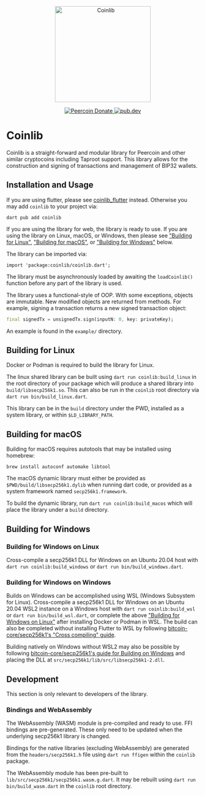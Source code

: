 <p align="center">
  <img
    src="https://raw.githubusercontent.com/peercoin/coinlib/master/logo.svg"
    alt="Coinlib"
    width="250px"
  >
</p>

<p align="center">
  <a href="https://chainz.cryptoid.info/ppc/address.dws?p77CZFn9jvg9waCzKBzkQfSvBBzPH1nRre">
    <img src="https://badgen.net/badge/peercoin/Donate/green?icon=https://raw.githubusercontent.com/peercoin/media/84710cca6c3c8d2d79676e5260cc8d1cd729a427/Peercoin%202020%20Logo%20Files/01.%20Icon%20Only/Inside%20Circle/Transparent/Green%20Icon/peercoin-icon-green-transparent.svg" alt="Peercoin Donate">
  </a>
  <a href="https://pub.dev/packages/coinlib">
    <img alt="pub.dev" src="https://img.shields.io/pub/v/coinlib?logo=dart&label=pub.dev">
  </a>
</p>

# Coinlib

Coinlib is a straight-forward and modular library for Peercoin and other similar
cryptocoins including Taproot support. This library allows for the construction
and signing of transactions and management of BIP32 wallets.

## Installation and Usage

If you are using flutter, please see
[coinlib_flutter](https://pub.dev/packages/coinlib_flutter) instead. Otherwise
you may add `coinlib` to your project via:

```
dart pub add coinlib
```

If you are using the library for web, the library is ready to use. If you are
using the library on Linux, macOS, or Windows, then please see
["Building for Linux"](#building-for-linux),
["Building for macOS"](#building-for-macos), or ["Building for Windows"](#building-for-windows) below.

The library can be imported via:

```
import 'package:coinlib/coinlib.dart';
```

The library must be asynchronously loaded by awaiting the `loadCoinlib()`
function before any part of the library is used.

The library uses a functional-style of OOP. With some exceptions, objects are
immutable. New modified objects are returned from methods. For example, signing
a transaction returns a new signed transaction object:

```dart
final signedTx = unsignedTx.sign(inputN: 0, key: privateKey);
```

An example is found in the `example/` directory.

## Building for Linux

Docker or Podman is required to build the library for Linux.

The linux shared library can be built using `dart run coinlib:build_linux` in
the root directory of your package which will produce a shared library into
`build/libsecp256k1.so`. This can also be run in the `coinlib` root directory
via `dart run bin/build_linux.dart`.

This library can be in the `build` directory under the PWD, installed as a
system library, or within `$LD_LIBRARY_PATH`.

## Building for macOS

Building for macOS requires autotools that may be installed using homebrew:

```
brew install autoconf automake libtool
```

The macOS dynamic library must either be provided as
`$PWD/build/libsecp256k1.dylib` when running dart code, or provided as a system
framework named `secp256k1.framework`.

To build the dynamic library, run `dart run coinlib:build_macos` which will
place the library under a `build` directory.

## Building for Windows
### Building for Windows on Linux

Cross-compile a secp256k1 DLL for Windows on an Ubuntu 20.04 host with
`dart run coinlib:build_windows` or `dart run bin/build_windows.dart`.

### Building for Windows on Windows

Builds on Windows can be accomplished using WSL (Windows Subsystem for Linux).
Cross-compile a secp256k1 DLL for Windows on an Ubuntu 20.04 WSL2 instance on a
Windows host with `dart run coinlib:build_wsl` or `dart run bin/build_wsl.dart`,
or complete the above ["Building for Windows on Linux"](#building-for-windows-on-linux)
after installing Docker or Podman in WSL.  The build can also be completed 
without installing Flutter to WSL by following 
[bitcoin-core/secp256k1's "Cross compiling" guide](https://github.com/bitcoin-core/secp256k1?tab=readme-ov-file#cross-compiling).

Building natively on Windows without WSL2 may also be possible by following 
[bitcoin-core/secp256k1's guide for Building on Windows](https://github.com/bitcoin-core/secp256k1?tab=readme-ov-file#building-on-windows)
and placing the DLL at `src/secp256k1/lib/src/libsecp256k1-2.dll`.

## Development

This section is only relevant to developers of the library.

### Bindings and WebAssembly

The WebAssembly (WASM) module is pre-compiled and ready to use. FFI bindings
are pre-generated. These only need to be updated when the underlying secp256k1
library is changed.

Bindings for the native libraries (excluding WebAssembly) are generated from the
`headers/secp256k1.h` file using `dart run ffigen` within the `coinlib` package.

The WebAssembly module has been pre-built to
`lib/src/secp256k1/secp256k1.wasm.g.dart`. It may be rebuilt using `dart run
bin/build_wasm.dart` in the `coinlib` root directory.
